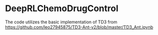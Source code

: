 # DeepRLChemoDrugControl
The code utilizes the basic implementation of TD3 from
https://github.com/leo27945875/TD3-Ant-v2/blob/master/TD3_Ant.ipynb
